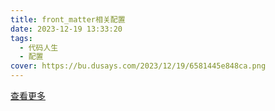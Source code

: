 ```yaml
---
title: front_matter相关配置
date: 2023-12-19 13:33:20
tags: 
  - 代码人生
  - 配置
cover: https://bu.dusays.com/2023/12/19/6581445e848ca.png
---
```


[查看更多](https://hexo.io/zh-cn/docs/front-matter.html)
